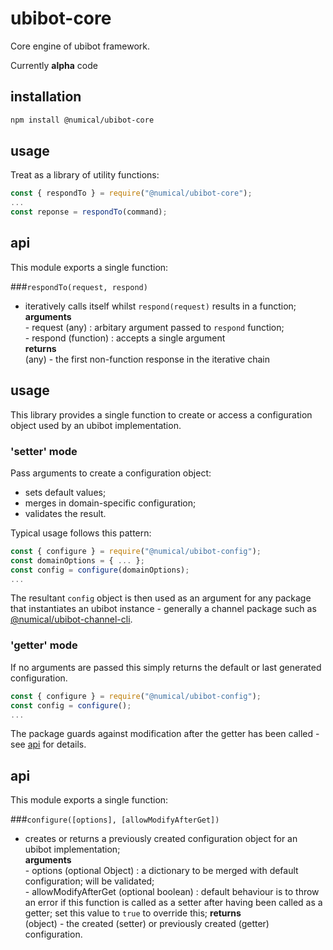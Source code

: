 # ubibot-core
Core engine of ubibot framework.

Currently **alpha** code 

## installation
```bash
npm install @numical/ubibot-core
```

## usage
Treat as a library of utility functions:
```javascript
const { respondTo } = require("@numical/ubibot-core");
...
const reponse = respondTo(command);
```

## api
This module exports a single function:

###```respondTo(request, respond)```
* iteratively calls itself whilst ```respond(request)``` results in a function;  
    __arguments__  
        - request (any) : arbitary argument passed to ```respond``` function;  
        - respond (function) : accepts a single argument  
    __returns__  
    (any) - the first non-function response in the iterative chain
    
    
    
    
## usage
This library provides a single function to create or access a configuration object used by an ubibot implementation.  
### 'setter' mode
Pass arguments to create a configuration object:
* sets default values;
* merges in domain-specific configuration;
* validates the result.  

Typical usage follows this pattern:
```javascript
const { configure } = require("@numical/ubibot-config");
const domainOptions = { ... };
const config = configure(domainOptions);
...
```
The resultant ```config``` object is then used as an argument for any package that instantiates an ubibot instance - generally a channel package such as [@numical/ubibot-channel-cli](../ubibot-channel-cli/README.md). 

### 'getter' mode
If no arguments are passed this simply returns the default or last generated configuration.
```javascript
const { configure } = require("@numical/ubibot-config");
const config = configure();
...
```
The package guards against modification after the getter has been called - see [api](#api) for details.

## api
This module exports a single function:

###```configure([options], [allowModifyAfterGet])```
* creates or returns a previously created configuration object for an ubibot implementation;  
    __arguments__  
        - options (optional Object) : a dictionary to be merged with default configuration; will be validated;  
        - allowModifyAfterGet (optional boolean) : default behaviour is to throw an error if this function is called as a setter after having been called as a getter; set this value to ```true``` to override this;
    __returns__  
    (object) - the created (setter) or previously created (getter) configuration.    
